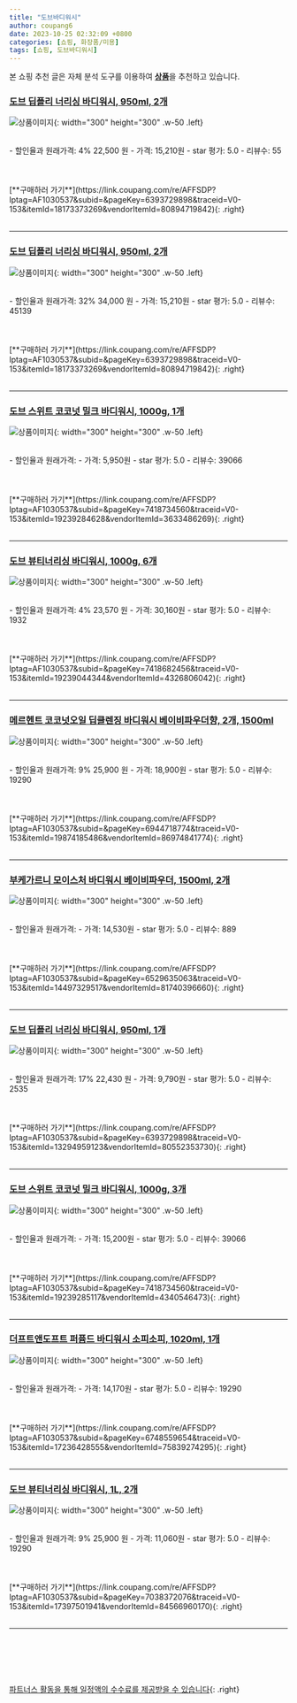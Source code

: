 ```yaml
---
title: "도브바디워시"
author: coupang6
date: 2023-10-25 02:32:09 +0800
categories: [쇼핑, 화장품/미용]
tags: [쇼핑, 도브바디워시]
---
```


본 쇼핑 추천 글은 자체 분석 도구를 이용하여 [**상품**](https://link.coupang.com/a/bao1ui)을 추천하고 있습니다.

### [도브 딥플리 너리싱 바디워시, 950ml, 2개](https://link.coupang.com/re/AFFSDP?lptag=AF1030537&subid=&pageKey=6393729898&traceid=V0-153&itemId=18173373269&vendorItemId=80894719842)

![상품이미지](https://thumbnail10.coupangcdn.com/thumbnails/remote/230x230ex/image/retail/images/2958475726690328-e903353b-41ad-4eac-b39a-b472928119ad.jpg){: width="300" height="300" .w-50 .left}


<br>
- 할인율과 원래가격: 4%  22,500   원
- 가격: 15,210원
- star 평가: 5.0
- 리뷰수: 55
<br>
<br>
<br>
<br>
[**구매하러 가기**](https://link.coupang.com/re/AFFSDP?lptag=AF1030537&subid=&pageKey=6393729898&traceid=V0-153&itemId=18173373269&vendorItemId=80894719842){: .right}
<br>
<br>

---

### [도브 딥플리 너리싱 바디워시, 950ml, 2개](https://link.coupang.com/re/AFFSDP?lptag=AF1030537&subid=&pageKey=6393729898&traceid=V0-153&itemId=18173373269&vendorItemId=80894719842)

![상품이미지](https://thumbnail10.coupangcdn.com/thumbnails/remote/230x230ex/image/retail/images/2958475726690328-e903353b-41ad-4eac-b39a-b472928119ad.jpg){: width="300" height="300" .w-50 .left}


<br>
- 할인율과 원래가격: 32%  34,000   원
- 가격: 15,210원
- star 평가: 5.0
- 리뷰수: 45139
<br>
<br>
<br>
<br>
[**구매하러 가기**](https://link.coupang.com/re/AFFSDP?lptag=AF1030537&subid=&pageKey=6393729898&traceid=V0-153&itemId=18173373269&vendorItemId=80894719842){: .right}
<br>
<br>

---

### [도브 스위트 코코넛 밀크 바디워시, 1000g, 1개](https://link.coupang.com/re/AFFSDP?lptag=AF1030537&subid=&pageKey=7418734560&traceid=V0-153&itemId=19239284628&vendorItemId=3633486269)

![상품이미지](https://thumbnail9.coupangcdn.com/thumbnails/remote/230x230ex/image/retail/images/2280805147423874-d21e7290-fbf8-498a-8ab2-4a828e180297.png){: width="300" height="300" .w-50 .left}


<br>
- 할인율과 원래가격: 
- 가격: 5,950원
- star 평가: 5.0
- 리뷰수: 39066
<br>
<br>
<br>
<br>
[**구매하러 가기**](https://link.coupang.com/re/AFFSDP?lptag=AF1030537&subid=&pageKey=7418734560&traceid=V0-153&itemId=19239284628&vendorItemId=3633486269){: .right}
<br>
<br>

---

### [도브 뷰티너리싱 바디워시, 1000g, 6개](https://link.coupang.com/re/AFFSDP?lptag=AF1030537&subid=&pageKey=7418682456&traceid=V0-153&itemId=19239044344&vendorItemId=4326806042)

![상품이미지](https://thumbnail8.coupangcdn.com/thumbnails/remote/230x230ex/image/retail/images/841316263664167-58c6566e-9a4c-42d1-a4df-b822f15198ae.jpg){: width="300" height="300" .w-50 .left}


<br>
- 할인율과 원래가격: 4%  23,570   원
- 가격: 30,160원
- star 평가: 5.0
- 리뷰수: 1932
<br>
<br>
<br>
<br>
[**구매하러 가기**](https://link.coupang.com/re/AFFSDP?lptag=AF1030537&subid=&pageKey=7418682456&traceid=V0-153&itemId=19239044344&vendorItemId=4326806042){: .right}
<br>
<br>

---

### [메르헨트 코코넛오일 딥클렌징 바디워시 베이비파우더향, 2개, 1500ml](https://link.coupang.com/re/AFFSDP?lptag=AF1030537&subid=&pageKey=6944718774&traceid=V0-153&itemId=19874185486&vendorItemId=86974841774)

![상품이미지](https://thumbnail10.coupangcdn.com/thumbnails/remote/230x230ex/image/vendor_inventory/0fe5/593ee66d3af0ed147923cbb8d082588dfd9eef63852bf2fe72219486b39d.jpg){: width="300" height="300" .w-50 .left}


<br>
- 할인율과 원래가격: 9%  25,900   원
- 가격: 18,900원
- star 평가: 5.0
- 리뷰수: 19290
<br>
<br>
<br>
<br>
[**구매하러 가기**](https://link.coupang.com/re/AFFSDP?lptag=AF1030537&subid=&pageKey=6944718774&traceid=V0-153&itemId=19874185486&vendorItemId=86974841774){: .right}
<br>
<br>

---

### [부케가르니 모이스처 바디워시 베이비파우더, 1500ml, 2개](https://link.coupang.com/re/AFFSDP?lptag=AF1030537&subid=&pageKey=6529635063&traceid=V0-153&itemId=14497329517&vendorItemId=81740396660)

![상품이미지](https://thumbnail10.coupangcdn.com/thumbnails/remote/230x230ex/image/rs_quotation_api/59hmzxvm/d2869ec1e67542448a3a9a79c75178d0.jpg){: width="300" height="300" .w-50 .left}


<br>
- 할인율과 원래가격: 
- 가격: 14,530원
- star 평가: 5.0
- 리뷰수: 889
<br>
<br>
<br>
<br>
[**구매하러 가기**](https://link.coupang.com/re/AFFSDP?lptag=AF1030537&subid=&pageKey=6529635063&traceid=V0-153&itemId=14497329517&vendorItemId=81740396660){: .right}
<br>
<br>

---

### [도브 딥플리 너리싱 바디워시, 950ml, 1개](https://link.coupang.com/re/AFFSDP?lptag=AF1030537&subid=&pageKey=6393729898&traceid=V0-153&itemId=13294959123&vendorItemId=80552353730)

![상품이미지](https://thumbnail7.coupangcdn.com/thumbnails/remote/230x230ex/image/retail/images/790996533416894-d94b0672-c520-41db-bb99-41cdff05ac18.jpg){: width="300" height="300" .w-50 .left}


<br>
- 할인율과 원래가격: 17%  22,430   원
- 가격: 9,790원
- star 평가: 5.0
- 리뷰수: 2535
<br>
<br>
<br>
<br>
[**구매하러 가기**](https://link.coupang.com/re/AFFSDP?lptag=AF1030537&subid=&pageKey=6393729898&traceid=V0-153&itemId=13294959123&vendorItemId=80552353730){: .right}
<br>
<br>

---

### [도브 스위트 코코넛 밀크 바디워시, 1000g, 3개](https://link.coupang.com/re/AFFSDP?lptag=AF1030537&subid=&pageKey=7418734560&traceid=V0-153&itemId=19239285117&vendorItemId=4340546473)

![상품이미지](https://thumbnail8.coupangcdn.com/thumbnails/remote/230x230ex/image/retail/images/2280804421940304-0e7ac333-6930-481b-b195-e8057164ddde.jpg){: width="300" height="300" .w-50 .left}


<br>
- 할인율과 원래가격: 
- 가격: 15,200원
- star 평가: 5.0
- 리뷰수: 39066
<br>
<br>
<br>
<br>
[**구매하러 가기**](https://link.coupang.com/re/AFFSDP?lptag=AF1030537&subid=&pageKey=7418734560&traceid=V0-153&itemId=19239285117&vendorItemId=4340546473){: .right}
<br>
<br>

---

### [더프트앤도프트 퍼퓸드 바디워시 소피소피, 1020ml, 1개](https://link.coupang.com/re/AFFSDP?lptag=AF1030537&subid=&pageKey=6748559654&traceid=V0-153&itemId=17236428555&vendorItemId=75839274295)

![상품이미지](https://thumbnail9.coupangcdn.com/thumbnails/remote/230x230ex/image/retail/images/1768531780553650-0c81dd35-f68e-4b7f-b591-0309f0ea4468.jpg){: width="300" height="300" .w-50 .left}


<br>
- 할인율과 원래가격: 
- 가격: 14,170원
- star 평가: 5.0
- 리뷰수: 19290
<br>
<br>
<br>
<br>
[**구매하러 가기**](https://link.coupang.com/re/AFFSDP?lptag=AF1030537&subid=&pageKey=6748559654&traceid=V0-153&itemId=17236428555&vendorItemId=75839274295){: .right}
<br>
<br>

---

### [도브 뷰티너리싱 바디워시, 1L, 2개](https://link.coupang.com/re/AFFSDP?lptag=AF1030537&subid=&pageKey=7038372076&traceid=V0-153&itemId=17397501941&vendorItemId=84566960170)

![상품이미지](https://thumbnail10.coupangcdn.com/thumbnails/remote/230x230ex/image/retail/images/841315722955213-f1ffdf5a-9470-42d0-bbe2-f0e2f4fc86cf.jpg){: width="300" height="300" .w-50 .left}


<br>
- 할인율과 원래가격: 9%  25,900   원
- 가격: 11,060원
- star 평가: 5.0
- 리뷰수: 19290
<br>
<br>
<br>
<br>
[**구매하러 가기**](https://link.coupang.com/re/AFFSDP?lptag=AF1030537&subid=&pageKey=7038372076&traceid=V0-153&itemId=17397501941&vendorItemId=84566960170){: .right}
<br>
<br>

---
<br><br><br><br><br> [파트너스 활동을 통해 일정액의 수수료를 제공받을 수 있습니다](https://link.coupang.com/a/bao1ui){: .right}